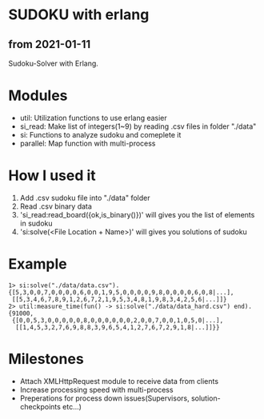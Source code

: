 # SUDOKU with erlang
## from 2021-01-11

Sudoku-Solver with Erlang.

# Modules
  - util: Utilization functions to use erlang easier
  - si_read: Make list of integers(1~9) by reading .csv files in folder "./data"
  - si: Functions to analyze sudoku and comeplete it
  - parallel: Map function with multi-process

# How I used it
  1. Add .csv sudoku file into "./data" folder
  2. Read .csv binary data
  3. 'si_read:read_board({ok,is_binary()})' will gives you the list of elements in sudoku
  4. 'si:solve(<File Location + Name>)' will gives you solutions of sudoku


# Example

```
1> si:solve("./data/data.csv").
{[5,3,0,0,7,0,0,0,0,6,0,0,1,9,5,0,0,0,0,9,8,0,0,0,0,6,0,8|...],
 [[5,3,4,6,7,8,9,1,2,6,7,2,1,9,5,3,4,8,1,9,8,3,4,2,5,6|...]]}
2> util:measure_time(fun() -> si:solve("./data/data_hard.csv") end).
{91000,
 {[0,0,5,3,0,0,0,0,0,8,0,0,0,0,0,0,2,0,0,7,0,0,1,0,5,0|...],
  [[1,4,5,3,2,7,6,9,8,8,3,9,6,5,4,1,2,7,6,7,2,9,1,8|...]]}}
```

# Milestones

- Attach XMLHttpRequest module to receive data from clients
- Increase processing speed with multi-process
- Preperations for process down issues(Supervisors, solution-checkpoints etc...)
